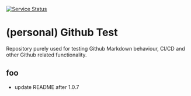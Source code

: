 [![Service Status](https://betteruptime.com/status-badges/v1/monitor/ln3p.svg)](https://status.steamcmd.net)

# (personal) Github Test

Repository purely used for testing Github Markdown behaviour, CI/CD and other Github related functionality.

## foo

* update README after 1.0.7
